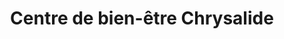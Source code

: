 ---
title: "Centre de bien-être Chrysalide"
url: /sion/centre-de-bien-etre-chrysalide/
shop: Kosmetik
---